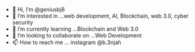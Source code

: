 - 👋 Hi, I’m @geniusbj8
- 👀 I’m interested in ...web development, AI, Blockchain, web 3.0, cyber security
- 🌱 I’m currently learning ...Blockchain and Web 3.0
- 💞️ I’m looking to collaborate on ...Web Development
- 📫 How to reach me ... instagram @b.3njah

<!---
geniusbj8/geniusbj8 is a ✨ special ✨ repository because its `README.md` (this file) appears on your GitHub profile.
You can click the Preview link to take a look at your changes.
--->

